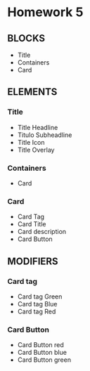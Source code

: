 # Homework 5
## BLOCKS
* Title
* Containers
* Card
## ELEMENTS
### Title
* Title Headline
* Titulo Subheadline
* Title Icon
* Title Overlay
### Containers
* Card
### Card
* Card Tag
* Card Title
* Card description
* Card Button
## MODIFIERS
### Card tag
* Card tag Green
* Card tag Blue
* Card tag Red
### Card Button
* Card Button red
* Card Button blue
* Card Button green